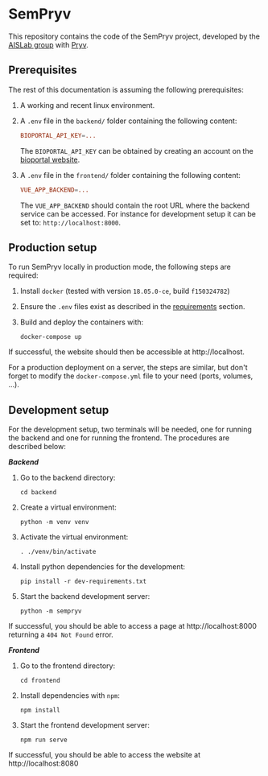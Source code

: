 # SemPryv

This repository contains the code of the SemPryv project, developed by the
[AISLab group][] with [Pryv][].

[aislab group]: https://aislab.hevs.ch
[hes-so valais/wallis]: https://www.hevs.ch/
[pryv]: https://pryv.com/

## Prerequisites

The rest of this documentation is assuming the following prerequisites:

1.  A working and recent linux environment.

2.  A `.env` file in the `backend/` folder containing the following content:

    ```conf
    BIOPORTAL_API_KEY=...
    ```

    The `BIOPORTAL_API_KEY` can be obtained by creating an account on the
    [bioportal website][].

3.  A `.env` file in the `frontend/` folder containing the following content:

    ```conf
    VUE_APP_BACKEND=...
    ```

    The `VUE_APP_BACKEND` should contain the root URL where the backend service
    can be accessed. For instance for development setup it can be set to:
    `http://localhost:8000`.

[bioportal website]: https://bioportal.bioontology.org/account

## Production setup

To run SemPryv locally in production mode, the following steps are required:

1.  Install `docker` (tested with version `18.05.0-ce`, build `f150324782`)

2.  Ensure the `.env` files exist as described in the
    [requirements](#requirements) section.

3.  Build and deploy the containers with:

    ```shell
    docker-compose up
    ```

If successful, the website should then be accessible at http://localhost.

For a production deployment on a server, the steps are similar, but don't forget
to modify the `docker-compose.yml` file to your need (ports, volumes, …).

## Development setup

For the development setup, two terminals will be needed, one for running the
backend and one for running the frontend. The procedures are described below:

_**Backend**_

1.  Go to the backend directory:

    ```shell
    cd backend
    ```

2.  Create a virtual environment:

    ```shell
    python -m venv venv
    ```

3.  Activate the virtual environment:

    ```shell
    . ./venv/bin/activate
    ```

4.  Install python dependencies for the development:

    ```shell
    pip install -r dev-requirements.txt
    ```

5.  Start the backend development server:

    ```shell
    python -m sempryv
    ```

If successful, you should be able to access a page at http://localhost:8000
returning a `404 Not Found` error.

_**Frontend**_

1.  Go to the frontend directory:

    ```shell
    cd frontend
    ```

2.  Install dependencies with `npm`:

    ```shell
    npm install
    ```

3.  Start the frontend development server:

    ```shell
    npm run serve
    ```

If successful, you should be able to access the website at http://localhost:8080
